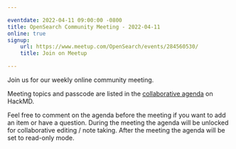 ```yaml
---

eventdate: 2022-04-11 09:00:00 -0800
title: OpenSearch Community Meeting - 2022-04-11
online: true
signup:
    url: https://www.meetup.com/OpenSearch/events/284560530/
    title: Join on Meetup

---
```


Join us for our weekly online community meeting.

Meeting topics and passcode are listed in the [collaborative agenda](https://hackmd.io/@HmdZWaVnQU6M8icdvC5TwQ/HJkXCUtbq) on HackMD.

Feel free to comment on the agenda before the meeting if you want to add an item or have a question.
During the meeting the agenda will be unlocked for collaborative editing / note taking. After the meeting the agenda will be set to read-only mode.

